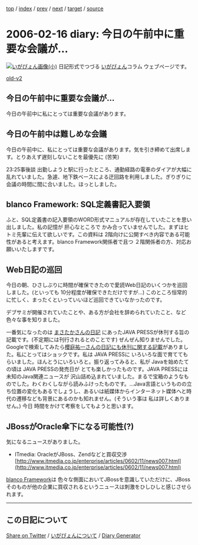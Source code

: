 [top](https://igapyon.github.io/diary/) 
 / [index](https://igapyon.github.io/diary/2006/index.html) 
 / [prev](https://igapyon.github.io/diary/2006/ig060215.html) 
 / [next](https://igapyon.github.io/diary/2006/ig060219.html) 
 / [target](https://igapyon.github.io/diary/2006/ig060216.html) 
 / [source](https://github.com/igapyon/diary/blob/gh-pages/2006/ig060216.html.src.md) 

2006-02-16 diary: 今日の午前中に重要な会議が…
=====================================================================================================
[![いがぴょん画像(小)](https://igapyon.github.io/diary/images/iga200306s.jpg "いがぴょん")](https://igapyon.github.io/diary/memo/memoigapyon.html) 日記形式でつづる [いがぴょん](https://igapyon.github.io/diary/memo/memoigapyon.html)コラム ウェブページです。

[old-v2](ig060216-orig.html)

## 今日の午前中に重要な会議が…

今日の午前中に私にとっては重要な会議があります。


## 今日の午前中は難しめな会議

今日の午前中に、私にとっては重要な会議があります。気を引き締めて出席します。とりあえず遅刻しないことを最優先に (苦笑)

23:25事後談 出勤しようと駅に行ったところ、通勤経路の電車のダイアが大幅に乱れていました。急遽、地下鉄ベースによる迂回路を利用しました。ぎりぎりに会議の時間に間に合いました。ほっとしました。

## blanco Framework: SQL定義書記入要領

ふと、SQL定義書の記入要領のWORD形式マニュアルが存在していたことを思い出しました。私の記憶が 肝心なところで かみ合っていませんでした。まずはヒトミ先輩に伝えて欲しいです。この資料は 2階向けに公開すべき内容である可能性があると考えます。blanco Framework関係者で且つ ２階関係者の方、対応お願いいたしますです。

## Web日記の巡回

今日の朝、ひさしぶりに時間が確保できたので愛読Web日記のいくつかを巡回しました。(といっても 10分程度が確保できただけですが…) このところ恒常的に忙しく、まったくといっていいほど巡回できていなかったのです。

デブサミが開催されていたことや、ある方が会社を辞められていたこと、など色々な事を知りました。

一番気になったのは [まさたかさんの日記](http://d.hatena.ne.jp/masataka_k/20060207) にあったJAVA PRESSが休刊する旨の記載です。(不定期には刊行されるとのことです) ぜんぜん知りませんでした。Googleで検索してみたら[櫻庭祐一さんの日記にも休刊に関する記載](http://www5.airnet.ne.jp/sakuraba/java/diary/200512.html)がありました。私にとってはショックです。私は JAVA PRESSに いろいろな面で育ててもらいました。ほんとうにいろいろと。振り返ってみると、私が Javaを始めたての頃は JAVA PRESSの発売日が とても楽しかったものです。JAVA PRESSには未知のJava関連ニュースが 沢山詰め込まれていました。まるで宝箱のようなものでした。わくわくしながら読みふけったものです。…Java言語というものの立ち位置の変化もあるでしょうし、あるいは紙媒体からインターネット媒体へと時代の遷移なども背景にあるのかも知れません。(そういう事は 私は詳しくありません。) 今日 時間をかけて考察をしてもようと思います。

## JBossがOracle傘下になる可能性(?)

気になるニュースがありました。

* ITmedia: OracleがJBoss、Zendなどと買収交渉
  [http://www.itmedia.co.jp/enterprise/articles/0602/11/news007.html](http://www.itmedia.co.jp/enterprise/articles/0602/11/news007.html)

[blanco Framework](http://www.igapyon.jp/blanco/blanco.ja.html)は 色々な側面においてJBossを意識していただけに、JBossそのものが他の企業に買収されるというニュースは刺激をひしひしと感じさせられます。

----------------------------------------------------------------------------------------------------

## この日記について

[Share on Twitter](https://twitter.com/intent/tweet?hashtags=igapyon%2Cdiary%2C%E3%81%84%E3%81%8C%E3%81%B4%E3%82%87%E3%82%93&text=%E3%81%93%E3%81%AE%E6%97%A5%E8%A8%98%E3%81%AB%E3%81%A4%E3%81%84%E3%81%A6&url=https%3A%2F%2Figapyon.github.io%2Fdiary%2Ftemplate-footer) / [いがぴょんについて](https://igapyon.github.io/diary/memo/memoigapyon.html) / [Diary Generator](https://github.com/igapyon/igapyonv3)
